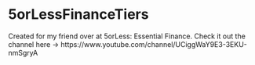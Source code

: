 # 5orLessFinanceTiers

<p>Created for my friend over at 5orLess: Essential Finance. Check it out the channel here -> https://www.youtube.com/channel/UCiggWaY9E3-3EKU-nmSgryA</p>
